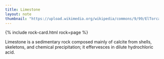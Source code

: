 ```yaml
---
title: Limestone
layout: note
thumbnail: "https://upload.wikimedia.org/wikipedia/commons/9/99/ElTorcal0408.jpg"
---
```

{% include rock-card.html rock=page %}

Limestone is a sedimentary rock composed mainly of calcite from shells, skeletons, and chemical precipitation; it effervesces in dilute hydrochloric acid.
